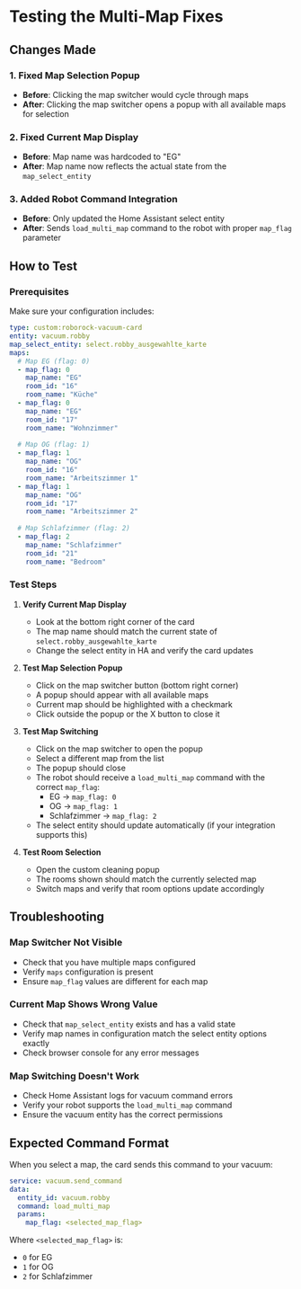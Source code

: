 # Testing the Multi-Map Fixes

## Changes Made

### 1. Fixed Map Selection Popup
- **Before**: Clicking the map switcher would cycle through maps
- **After**: Clicking the map switcher opens a popup with all available maps for selection

### 2. Fixed Current Map Display  
- **Before**: Map name was hardcoded to "EG"
- **After**: Map name now reflects the actual state from the `map_select_entity`

### 3. Added Robot Command Integration
- **Before**: Only updated the Home Assistant select entity
- **After**: Sends `load_multi_map` command to the robot with proper `map_flag` parameter

## How to Test

### Prerequisites
Make sure your configuration includes:
```yaml
type: custom:roborock-vacuum-card
entity: vacuum.robby
map_select_entity: select.robby_ausgewahlte_karte
maps:
  # Map EG (flag: 0)
  - map_flag: 0
    map_name: "EG"
    room_id: "16"
    room_name: "Küche"
  - map_flag: 0
    map_name: "EG" 
    room_id: "17"
    room_name: "Wohnzimmer"
  
  # Map OG (flag: 1)
  - map_flag: 1
    map_name: "OG"
    room_id: "16"
    room_name: "Arbeitszimmer 1"
  - map_flag: 1
    map_name: "OG"
    room_id: "17"
    room_name: "Arbeitszimmer 2"
    
  # Map Schlafzimmer (flag: 2)  
  - map_flag: 2
    map_name: "Schlafzimmer"
    room_id: "21"
    room_name: "Bedroom"
```

### Test Steps

1. **Verify Current Map Display**
   - Look at the bottom right corner of the card
   - The map name should match the current state of `select.robby_ausgewahlte_karte`
   - Change the select entity in HA and verify the card updates

2. **Test Map Selection Popup**
   - Click on the map switcher button (bottom right corner)
   - A popup should appear with all available maps
   - Current map should be highlighted with a checkmark
   - Click outside the popup or the X button to close it

3. **Test Map Switching**
   - Click on the map switcher to open the popup
   - Select a different map from the list
   - The popup should close
   - The robot should receive a `load_multi_map` command with the correct `map_flag`:
     - EG → `map_flag: 0`
     - OG → `map_flag: 1` 
     - Schlafzimmer → `map_flag: 2`
   - The select entity should update automatically (if your integration supports this)

4. **Test Room Selection**
   - Open the custom cleaning popup
   - The rooms shown should match the currently selected map
   - Switch maps and verify that room options update accordingly

## Troubleshooting

### Map Switcher Not Visible
- Check that you have multiple maps configured
- Verify `maps` configuration is present
- Ensure `map_flag` values are different for each map

### Current Map Shows Wrong Value
- Check that `map_select_entity` exists and has a valid state
- Verify map names in configuration match the select entity options exactly
- Check browser console for any error messages

### Map Switching Doesn't Work  
- Check Home Assistant logs for vacuum command errors
- Verify your robot supports the `load_multi_map` command
- Ensure the vacuum entity has the correct permissions

## Expected Command Format

When you select a map, the card sends this command to your vacuum:
```yaml
service: vacuum.send_command
data:
  entity_id: vacuum.robby
  command: load_multi_map
  params:
    map_flag: <selected_map_flag>
```

Where `<selected_map_flag>` is:
- `0` for EG
- `1` for OG  
- `2` for Schlafzimmer
